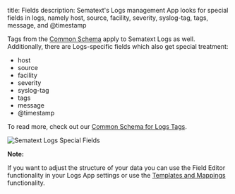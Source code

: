 title: Fields
description: Sematext's Logs management App looks for special fields in logs, namely host, source, facility, severity, syslog-tag, tags, message, and @timestamp

Tags from the [Common Schema](../tags/common-schema) apply to Sematext Logs as well. Additionally, there are Logs-specific fields which also get special treatment:

  - host
  - source
  - facility
  - severity
  - syslog-tag
  - tags
  - message
  - @timestamp

To read more, check out our [Common Schema for Logs Tags](../tags/common-schema/#logs-tags).

<img alt="Sematext Logs Special Fields" src="../../images/logs/logsene-special-fields.gif" title="Sematext Logs Special Fields">

**Note:**

If you want to adjust the structure of your data you can use the Field Editor 
functionality in your Logs App settings or use the [Templates and Mappings](/logs/mappings-templates) functionality.